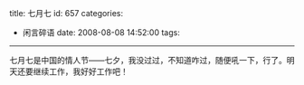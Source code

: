 title: 七月七
id: 657
categories:
  - 闲言碎语
date: 2008-08-08 14:52:00
tags:
---

七月七是中国的情人节——七夕，我没过过，不知道咋过，随便吼一下，行了。明天还要继续工作，我好好工作吧！
